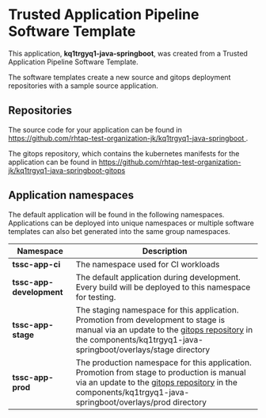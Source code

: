 # Trusted Application Pipeline Software Template

This application, **kq1trgyq1-java-springboot**, was created from a Trusted Application Pipeline Software Template.

The software templates create a new source and gitops deployment repositories with a sample source application. 

## Repositories

The source code for your application can be found in [https://github.com/rhtap-test-organization-jk/kq1trgyq1-java-springboot ](https://github.com/rhtap-test-organization-jk/kq1trgyq1-java-springboot ).
 
The gitops repository, which contains the kubernetes manifests for the application can be found in 
[https://github.com/rhtap-test-organization-jk/kq1trgyq1-java-springboot-gitops ](https://github.com/rhtap-test-organization-jk/kq1trgyq1-java-springboot-gitops ) 

## Application namespaces 

The default application will be found in the following namespaces. Applications can be deployed into unique namespaces or multiple software templates can also bet generated into the same group namespaces.  

|  Namespace   |  Description   |  
| -------- | -------- |
| **tssc-app-ci** | The namespace used for CI workloads |
| **tssc-app-development** | The default application during development. Every build will be deployed to this namespace for testing. |
| **tssc-app-stage** | The staging namespace for this application. Promotion from development to stage is manual via an update to the [gitops repository](https://github.com/rhtap-test-organization-jk/kq1trgyq1-java-springboot-gitops ) in the components/kq1trgyq1-java-springboot/overlays/stage directory |
| **tssc-app-prod** | The production namespace for this application. Promotion from stage to production is manual via an update to the [gitops repository](https://github.com/rhtap-test-organization-jk/kq1trgyq1-java-springboot-gitops ) in the components/kq1trgyq1-java-springboot/overlays/prod directory |